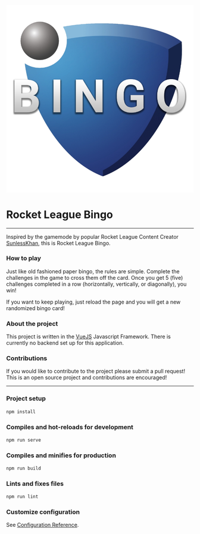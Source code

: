 ![logo](logo.png)

# Rocket League Bingo

---

Inspired by the gamemode by popular Rocket League Content Creator [SunlessKhan](https://www.youtube.com/c/sunlesskhan), this is Rocket League Bingo.

### How to play

Just like old fashioned paper bingo, the rules are simple. Complete the challenges in the game to cross them off the card. Once you get 5 (five) challenges completed in a row (horizontally, vertically, or diagonally), you win!

If you want to keep playing, just reload the page and you will get a new randomized bingo card!

### About the project

This project is written in the [VueJS](https://vuejs.org/) Javascript Framework.
There is currently no backend set up for this application.

### Contributions

If you would like to contribute to the project please submit a pull request! This is an open source project and contributions are encouraged!

---

### Project setup

```bash
npm install
```

### Compiles and hot-reloads for development

```bash
npm run serve
```

### Compiles and minifies for production

```bash
npm run build
```

### Lints and fixes files

```bash
npm run lint
```

### Customize configuration

See [Configuration Reference](https://cli.vuejs.org/config/).
